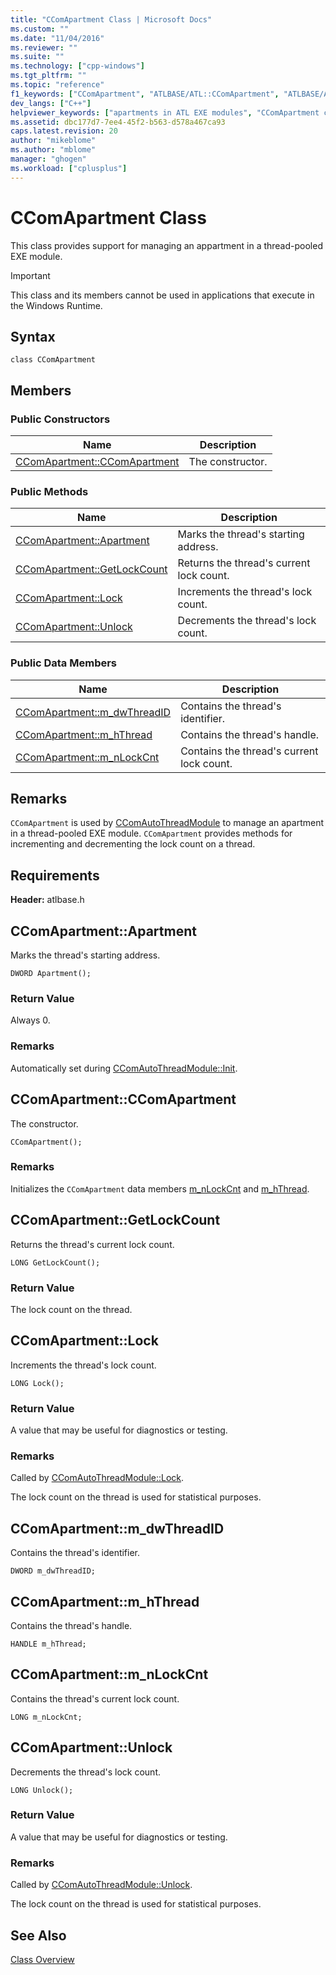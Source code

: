 ```yaml
---
title: "CComApartment Class | Microsoft Docs"
ms.custom: ""
ms.date: "11/04/2016"
ms.reviewer: ""
ms.suite: ""
ms.technology: ["cpp-windows"]
ms.tgt_pltfrm: ""
ms.topic: "reference"
f1_keywords: ["CComApartment", "ATLBASE/ATL::CComApartment", "ATLBASE/ATL::CComApartment::CComApartment", "ATLBASE/ATL::CComApartment::Apartment", "ATLBASE/ATL::CComApartment::GetLockCount", "ATLBASE/ATL::CComApartment::Lock", "ATLBASE/ATL::CComApartment::Unlock", "ATLBASE/ATL::CComApartment::m_dwThreadID", "ATLBASE/ATL::CComApartment::m_hThread", "ATLBASE/ATL::CComApartment::m_nLockCnt"]
dev_langs: ["C++"]
helpviewer_keywords: ["apartments in ATL EXE modules", "CComApartment class"]
ms.assetid: dbc177d7-7ee4-45f2-b563-d578a467ca93
caps.latest.revision: 20
author: "mikeblome"
ms.author: "mblome"
manager: "ghogen"
ms.workload: ["cplusplus"]
---
```

# CComApartment Class
This class provides support for managing an appartment in a thread-pooled EXE module.  
  
> [!IMPORTANT]
>  This class and its members cannot be used in applications that execute in the Windows Runtime.  
  
## Syntax  
  
```
class CComApartment
```  
  
## Members  
  
### Public Constructors  
  
|Name|Description|  
|----------|-----------------|  
|[CComApartment::CComApartment](#ccomapartment)|The constructor.|  
  
### Public Methods  
  
|Name|Description|  
|----------|-----------------|  
|[CComApartment::Apartment](#apartment)|Marks the thread's starting address.|  
|[CComApartment::GetLockCount](#getlockcount)|Returns the thread's current lock count.|  
|[CComApartment::Lock](#lock)|Increments the thread's lock count.|  
|[CComApartment::Unlock](#unlock)|Decrements the thread's lock count.|  
  
### Public Data Members  
  
|Name|Description|  
|----------|-----------------|  
|[CComApartment::m_dwThreadID](#m_dwthreadid)|Contains the thread's identifier.|  
|[CComApartment::m_hThread](#m_hthread)|Contains the thread's handle.|  
|[CComApartment::m_nLockCnt](#m_nlockcnt)|Contains the thread's current lock count.|  
  
## Remarks  
 `CComApartment` is used by [CComAutoThreadModule](../../atl/reference/ccomautothreadmodule-class.md) to manage an apartment in a thread-pooled EXE module. `CComApartment` provides methods for incrementing and decrementing the lock count on a thread.  
  
## Requirements  
 **Header:** atlbase.h  
  
##  <a name="apartment"></a>  CComApartment::Apartment  
 Marks the thread's starting address.  
  
```
DWORD Apartment();
```  
  
### Return Value  
 Always 0.  
  
### Remarks  
 Automatically set during [CComAutoThreadModule::Init](../../atl/reference/ccomautothreadmodule-class.md#init).  
  
##  <a name="ccomapartment"></a>  CComApartment::CComApartment  
 The constructor.  
  
```
CComApartment();
```  
  
### Remarks  
 Initializes the `CComApartment` data members [m_nLockCnt](#m_nlockcnt) and [m_hThread](#m_hthread).  
  
##  <a name="getlockcount"></a>  CComApartment::GetLockCount  
 Returns the thread's current lock count.  
  
```
LONG GetLockCount();
```  
  
### Return Value  
 The lock count on the thread.  
  
##  <a name="lock"></a>  CComApartment::Lock  
 Increments the thread's lock count.  
  
```
LONG Lock();
```  
  
### Return Value  
 A value that may be useful for diagnostics or testing.  
  
### Remarks  
 Called by [CComAutoThreadModule::Lock](../../atl/reference/ccomautothreadmodule-class.md#lock).  
  
 The lock count on the thread is used for statistical purposes.  
  
##  <a name="m_dwthreadid"></a>  CComApartment::m_dwThreadID  
 Contains the thread's identifier.  
  
```
DWORD m_dwThreadID;
```  
  
##  <a name="m_hthread"></a>  CComApartment::m_hThread  
 Contains the thread's handle.  
  
```
HANDLE m_hThread;
```  
  
##  <a name="m_nlockcnt"></a>  CComApartment::m_nLockCnt  
 Contains the thread's current lock count.  
  
```
LONG m_nLockCnt;
```  
  
##  <a name="unlock"></a>  CComApartment::Unlock  
 Decrements the thread's lock count.  
  
```
LONG Unlock();
```  
  
### Return Value  
 A value that may be useful for diagnostics or testing.  
  
### Remarks  
 Called by [CComAutoThreadModule::Unlock](../../atl/reference/ccomautothreadmodule-class.md#lock).  
  
 The lock count on the thread is used for statistical purposes.  
  
## See Also  
 [Class Overview](../../atl/atl-class-overview.md)
